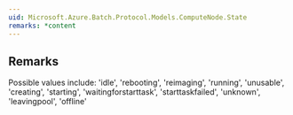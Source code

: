 ```yaml
---  
uid: Microsoft.Azure.Batch.Protocol.Models.ComputeNode.State  
remarks: *content  
---  
```

  
## Remarks  
 Possible values include: 'idle', 'rebooting', 'reimaging',             'running', 'unusable', 'creating', 'starting',             'waitingforstarttask', 'starttaskfailed', 'unknown',             'leavingpool', 'offline'